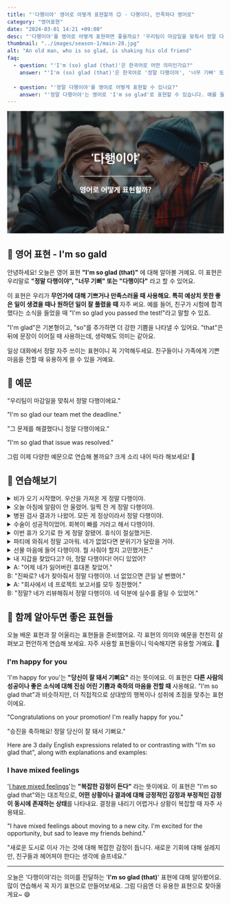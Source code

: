 ```yaml
---
title: "'다행이야' 영어로 어떻게 표현할까 😊 - 다행이다, 만족하다 영어로"
category: "영어표현"
date: "2024-03-01 14:21 +09:00"
desc: "'다행이야'를 영어로 어떻게 표현하면 좋을까요? '우리팀이 마감일을 맞춰서 정말 다행이에요.', '그 문제를 해결했다니 정말 다행이에요.' 등을 영어로 표현하는 법을 배워봅시다. 다양한 예문을 통해서 연습하고 본인의 표현으로 만들어 보세요."
thumbnail: "../images/season-1/main-28.jpg"
alt: "An old man, who is so glad, is shaking his old friend"
faq:
  - question: "'I'm (so) glad (that)'은 한국어로 어떤 의미인가요?"
    answer: "'I'm (so) glad (that)'은 한국어로 '정말 다행이야', '너무 기뻐' 또는 '다행이다'라고 번역할 수 있습니다. 이 표현은 무언가에 대해 기쁘거나 만족스러울 때 사용합니다. 특히 예상치 못한 좋은 일이 생겼을 때나 원하던 일이 잘 풀렸을 때 자주 씁니다."

  - question: "'정말 다행이야'를 영어로 어떻게 표현할 수 있나요?"
    answer: "'정말 다행이야'는 영어로 'I'm so glad'로 표현할 수 있습니다. 예를 들어, '네가 시험에 합격해서 정말 다행이야'는 'I'm so glad you passed the test!'로 말할 수 있습니다."
---
```


![다행이야 영어표현](../images/season-1/main-28.jpg)

## 🌟 영어 표현 - I'm so gald

안녕하세요! 오늘은 영어 표현 **"I'm so glad (that)"** 에 대해 알아볼 거예요. 이 표현은 우리말로 **"정말 다행이야", "너무 기뻐" 또는 "다행이다"** 라고 할 수 있어요.

이 표현은 우리가 **무언가에 대해 기쁘거나 만족스러울 때 사용해요. 특히 예상치 못한 좋은 일이 생겼을 때나 원하던 일이 잘 풀렸을 때** 자주 써요. 예를 들어, 친구가 시험에 합격했다는 소식을 들었을 때 "I'm so glad you passed the test!"라고 말할 수 있죠.

"I'm glad"은 기본형이고, "so"를 추가하면 더 강한 기쁨을 나타낼 수 있어요. "that"은 뒤에 문장이 이어질 때 사용하는데, 생략해도 의미는 같아요.

일상 대화에서 정말 자주 쓰이는 표현이니 꼭 기억해두세요. 친구들이나 가족에게 기쁜 마음을 전할 때 유용하게 쓸 수 있을 거예요.

<script async src="https://pagead2.googlesyndication.com/pagead/js/adsbygoogle.js?client=ca-pub-1465612013356152"
     crossorigin="anonymous"></script>
<!-- engple-horizontal-ad -->

<ins class="adsbygoogle"
     style="display:block"
     data-ad-client="ca-pub-1465612013356152"
     data-ad-slot="2106896038"
     data-ad-format="auto"
     data-full-width-responsive="true"></ins>

<script>
     (adsbygoogle = window.adsbygoogle || []).push({});
</script>

## 📖 예문

"우리팀이 마감일을 맞춰서 정말 다행이에요."

"I'm so glad our team met the deadline."

"그 문제를 해결했다니 정말 다행이에요."

"I'm so glad that issue was resolved."

그럼 이제 다양한 예문으로 연습해 볼까요? 크게 소리 내어 따라 해보세요! 🎉

## 💬 연습해보기

<details>
  <summary>비가 오기 시작했어. 우산을 가져온 게 정말 다행이야.</summary>
  <span>It started to rain. I'm so glad I brought an umbrella.</span>
</details>

<details>
 <summary>오늘 아침에 알람이 안 울렸어. 일찍 잔 게 정말 다행이야.</summary>
  <span>My alarm didn't go off this morning. I'm so glad I <a href="/blog/in-english/240.go-to-bed/">went to bed</a> early</span>
</details>

<details>
  <summary>병원 검사 결과가 나왔어. 모든 게 정상이라서 정말 다행이야.</summary>
  <span>I got my test results from the hospital. I'm so glad everything is normal.</span>
</details>

<details>
  <summary>수술이 성공적이었어. 회복이 빠를 거라고 해서 다행이야.</summary>
<span>The surgery was successful. I'm so glad they said I would recover quickly.</span>
</details>

<details>
<summary>이번 휴가 오기로 한 게 정말 잘됐어. 휴식이 절실했거든.</summary>
<span>I'm so glad we <a href="/blog/in-english/062.decide-to/">decided to</a> take this vacation. I really needed a break.</span>
</details>

<details>
<summary>파티에 와줘서 정말 고마워. 네가 없었다면 분위기가 달랐을 거야.</summary>
<span>I'm so glad that you could <a href="/blog/in-english/244.make-it/">make it</a> to the party. It wouldn't be the same without you.</span>
</details>

<details>
<summary>선물 마음에 들어 다행이야. 뭘 사줘야 할지 고민했거든."</summary>
<span>I'm glad you like the gift. I wasn't sure what to get you.</span>
</details>

<details>
<summary>내 지갑을 찾았다고? 아, 정말 다행이다! 어디 있었어?</summary>
<span>You found my lost wallet? Oh, I'm so glad! Where was it?</span>
</details>

<details>
  <summary>A: "어제 네가 잃어버린 휴대폰 찾았어."<br>B: "진짜로? 네가 찾아줘서 정말 다행이야. 너 없었으면 큰일 날 뻔했어."
</summary>
<span>A: "I found your lost phone yesterday."<br>B: "Really? I'm so glad that you found it. I <a href="/blog/큰일-날-뻔-했다-영어표현/">would have been in big trouble</a> without you."</span>
</details>

<details>
  <summary>A: "회사에서 네 프로젝트 보고서를 모두 칭찬했어."<br>B: "정말? 네가 리뷰해줘서 정말 다행이야. 네 덕분에 실수를 줄일 수 있었어."</summary>
<span>A: "Everyone at the company praised your project report"<br>B: "Really? I'm so glad that you <a href="/blog/in-english/251.review/">reviewed</a> it for me. Thanks to you, I was able to reduce mistakes."</span>
</details>

## 🤝 함께 알아두면 좋은 표현들

오늘 배운 표현과 잘 어울리는 표현들을 준비했어요. 각 표현의 의미와 예문을 천천히 살펴보고 편안하게 연습해 보세요. 자주 사용할 표현들이니 익숙해지면 유용할 거예요. 🌟

### I'm happy for you

'I'm happy for you'는 **"당신이 잘 돼서 기뻐요"** 라는 뜻이에요. 이 표현은 **다른 사람의 성공이나 좋은 소식에 대해 진심 어린 기쁨과 축하의 마음을 전할 때** 사용해요. "I'm so glad that"과 비슷하지만, 더 직접적으로 상대방의 행복이나 성취에 초점을 맞추는 표현이에요.

"Congratulations on your promotion! I'm really happy for you."

"승진을 축하해요! 정말 당신이 잘 돼서 기뻐요."

Here are 3 daily English expressions related to or contrasting with "I'm so glad that", along with explanations and examples:

### I have mixed feelings

'[I have mixed feelings](/blog/in-english/217.have-mixed-feelings/)'는 **"복잡한 감정이 든다"** 라는 뜻이에요. 이 표현은 "I'm so glad that"와는 대조적으로, **어떤 상황이나 결과에 대해 긍정적인 감정과 부정적인 감정이 동시에 존재하는 상태**를 나타내요. 결정을 내리기 어렵거나 상황이 복잡할 때 자주 사용돼요.

"I have mixed feelings about moving to a new city. I'm excited for the opportunity, but sad to leave my friends behind."

"새로운 도시로 이사 가는 것에 대해 복잡한 감정이 듭니다. 새로운 기회에 대해 설레지만, 친구들과 헤어져야 한다는 생각에 슬프네요."

---

오늘은 '다행이야'라는 의미를 전달하는 '**I'm so glad (that)**' 표현에 대해 알아봤어요. 많이 연습해서 꼭 자기 표현으로 만들어보세요. 그럼 다음엔 더 유용한 표현으로 찾아올게요~ 😄
